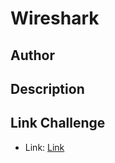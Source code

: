 # Wireshark

## Author

## Description

## Link Challenge

- Link: [Link](https://drive.google.com/file/d/1wax0q7jNAEPq-7uW-Wm3nlm6X2YFMoH1/view?usp=sharing)
